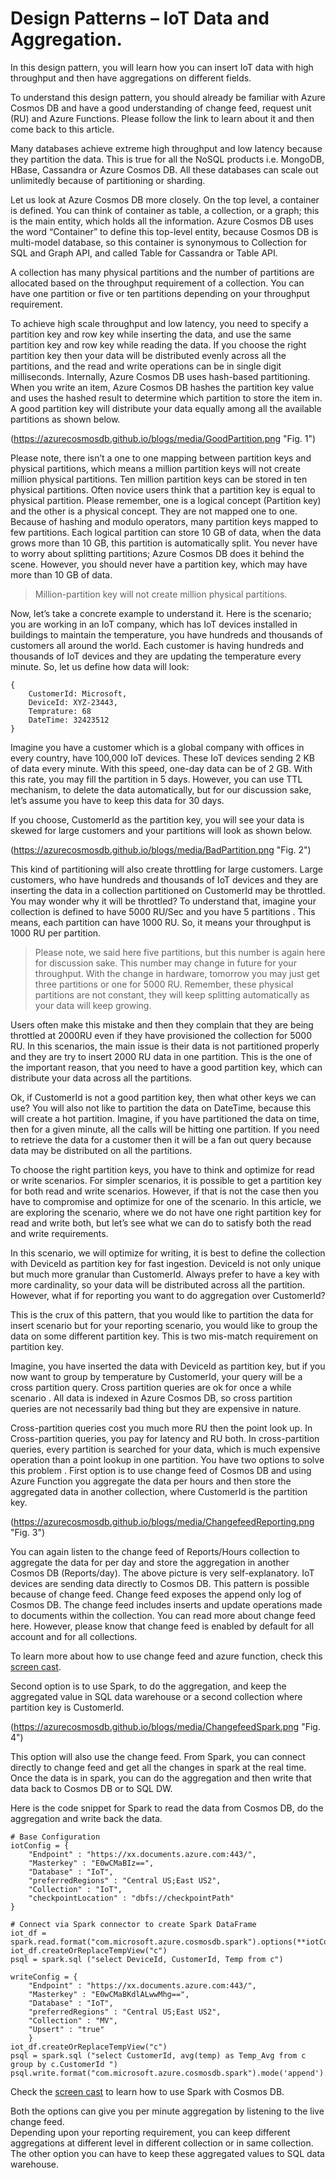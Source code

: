 # Design Patterns – IoT Data and Aggregation. 

In this design pattern, you will learn how you can insert IoT data with high throughput and then have aggregations on different fields. 

To understand this design pattern, you should already be familiar with Azure Cosmos DB and have a good understanding of change feed, request unit (RU) and Azure Functions. Please follow the link to learn about it and then come back to this article. 

Many databases achieve extreme high throughput and low latency because they partition the data. This is true for all the NoSQL products i.e. MongoDB, HBase, Cassandra or Azure Cosmos DB. All these databases can scale out unlimitedly because of partitioning or sharding.  

Let us look at Azure Cosmos DB more closely. On the top level, a container is defined. You can think of container as table, a collection, or a graph; this is the main entity, which holds all the information. Azure Cosmos DB uses the word “Container” to define this top-level entity, because Cosmos DB is multi-model database, so this container is synonymous to Collection for SQL and Graph API, and called Table for Cassandra or Table API.  

A collection has many physical partitions and the number of partitions are allocated based on the  throughput requirement  of a collection. You can have one partition or five or ten partitions depending on your throughput requirement. 

To achieve high scale throughput and low latency, you need to specify a partition key and row key while inserting the data, and use the same partition key and row key while reading the data. If you choose the right partition key then your data will be distributed evenly across all the partitions, and the read and write operations can be in single digit milliseconds. 
Internally, Azure Cosmos DB uses hash-based partitioning. When you write an item, Azure Cosmos DB hashes the partition key value and uses the hashed result to determine which partition to store the item in. A good partition key will distribute your data equally among all the available partitions as shown below. 

(https://azurecosmosdb.github.io/blogs/media/GoodPartition.png "Fig. 1")

Please note, there isn’t a one to one mapping between partition keys and physical partitions, which means a million partition keys will not create million physical partitions. Ten million partition keys can be stored in ten physical partitions. Often novice users think that a partition key is equal to physical partition. Please remember, one is a logical concept (Partition key) and the other is a physical concept. They are not mapped one to one. Because of hashing and modulo operators, many partition keys mapped to few partitions. Each logical partition can store 10 GB of data, when the data grows more than 10 GB, this partition is automatically split. You never have to worry about splitting partitions; Azure Cosmos DB does it behind the scene. However, you should never have a partition key, which may have more than 10 GB of data.

>Million-partition key will not create million physical partitions.

Now, let’s take a concrete example to understand it. Here is the scenario; you are working in an IoT company, which has IoT devices installed in buildings to maintain the temperature, you have hundreds and thousands of customers all around the world. Each customer is having hundreds and thousands of IoT devices and they are updating the temperature every minute. So, let us define how data will look:

```
{   
    CustomerId: Microsoft,
    DeviceId: XYZ-23443,
    Temprature: 68
    DateTime: 32423512
}
```

Imagine you have a customer which is a global company with offices in every country, have 100,000 IoT devices. These IoT devices sending 2 KB of data every minute. With this speed, one-day data can be of 2 GB. With this rate, you may fill the partition in 5 days. However, you can use TTL mechanism, to delete the data automatically, but for our discussion sake, let’s assume you have to keep this data for 30 days.

If you choose, CustomerId as the partition key, you will see your data is skewed   for large customers and your partitions   will look as shown below. 

(https://azurecosmosdb.github.io/blogs/media/BadPartition.png "Fig. 2")

This kind of partitioning will also create throttling for large customers. Large customers, who have hundreds and thousands of IoT devices and they are inserting the data in a collection partitioned on CustomerId may be throttled.  You may wonder why it will be throttled? To understand that, imagine your collection is defined to have 5000 RU/Sec and you have 5  partitions  . This means, each partition can have 1000 RU. So, it means your throughput is 1000 RU per partition. 

>Please note, we said here five partitions, but this number is again here for discussion sake. This number may change in future for your throughput. With the change in hardware, tomorrow you may just get three partitions or one for 5000 RU. Remember, these physical partitions are not constant, they will keep splitting automatically as your data will keep growing.

Users often make this mistake and then they complain that they are being throttled at 2000RU even if they have provisioned the collection for 5000 RU.  In this scenarios, the main issue is their data is not partitioned properly and they are try to insert  2000 RU data in one partition. This is the one of the important reason, that you need to have a good partition key, which can distribute your data across all the partitions.

Ok, if CustomerId is not a good partition key, then what other keys we can use? You will also not like to partition the data on DateTime, because this will create a hot partition. Imagine, if you have partitioned the data on time, then for a given minute, all the calls will be hitting one partition.  If you need to retrieve the data for a customer then it will be a fan out query because data may be distributed on all the partitions.

To choose the right partition keys, you have to think and optimize for read or write scenarios. For simpler scenarios, it is possible to get a partition key for both read and write scenarios. However, if that is not the case then you have to compromise and optimize for one of the scenario. In this article, we are exploring the scenario, where we do not have one right partition key for read and write both, but let’s see what we can do to satisfy both the read and write requirements.

In this scenario, we will optimize for writing, it is best to define the collection with DeviceId as partition key for fast ingestion. DeviceId is not only unique   but much more granular than CustomerId.  Always prefer to have a key with more cardinality, so your data will be distributed  across all the partition. However, what if for reporting you want to do aggregation over CustomerId? 

This is the crux of this pattern, that you would like to partition the data for insert scenario but for your reporting scenario, you would like to group the data on some different partition key. This is two mis-match requirement on partition key.

Imagine, you have inserted the data with DeviceId as partition key, but if you now want to group by temperature by CustomerId, your query will be a cross partition query. Cross partition queries are ok for once a while scenario  . All data is indexed in Azure Cosmos DB, so cross partition queries are not necessarily bad thing but they are expensive in nature. 

Cross-partition queries cost you much more RU then the point look up. In Cross-partition queries, you pay for latency and RU both. In cross-partition queries, every partition is searched for your data, which is much expensive operation than a point lookup in one partition.
You have two options to solve this problem  . First option is to use change feed of Cosmos DB and using Azure Function you aggregate the data per hours and then store the aggregated data in another collection, where CustomerId is the partition key.  

(https://azurecosmosdb.github.io/blogs/media/ChangefeedReporting.png "Fig. 3")

You can again listen to the change feed of Reports/Hours collection to aggregate the data for per day and store the aggregation in another Cosmos DB (Reports/day). The above picture is very self-explanatory. IoT devices are sending data directly to Cosmos DB. This pattern is possible because of change feed. Change feed exposes the append only log of Cosmos DB. The change feed includes inserts and update operations made to documents within the collection. You can read more about change feed here. However, please know that change feed is enabled by default for all account and for all collections.

To learn more about how to use change feed and azure function, check this [screen cast](https://www.youtube.com/watch?v=iprndNsUeeg).

Second option is to use Spark, to do the aggregation, and keep the aggregated value in SQL data warehouse or a second collection where partition key is CustomerId. 

(https://azurecosmosdb.github.io/blogs/media/ChangefeedSpark.png "Fig. 4")

This option will also use the change feed. From Spark, you can connect directly to change feed and get all the changes in spark at the real time. Once the data is in spark, you can do the aggregation and then write that data back to Cosmos DB or to SQL DW. 

Here is the code snippet for Spark to read the data from Cosmos DB, do the aggregation and write back the data.

```
# Base Configuration
iotConfig = {
    "Endpoint" : "https://xx.documents.azure.com:443/",
    "Masterkey" : "E0wCMaBIz==",
    "Database" : "IoT",
    "preferredRegions" : "Central US;East US2",
    "Collection" : "IoT", 
    "checkpointLocation" : "dbfs://checkpointPath"
}

# Connect via Spark connector to create Spark DataFrame
iot_df = spark.read.format("com.microsoft.azure.cosmosdb.spark").options(**iotConfig).load()
iot_df.createOrReplaceTempView("c")
psql = spark.sql ("select DeviceId, CustomerId, Temp from c")
 
writeConfig = {
    "Endpoint" : "https://xx.documents.azure.com:443/",   
    "Masterkey" : "E0wCMaBKdlALwwMhg==",
    "Database" : "IoT",
    "preferredRegions" : "Central US;East US2",
    "Collection" : "MV", 
    "Upsert" : "true"
    }
iot_df.createOrReplaceTempView("c")
psql = spark.sql ("select CustomerId, avg(temp) as Temp_Avg from c group by c.CustomerId ")
psql.write.format("com.microsoft.azure.cosmosdb.spark").mode('append').options(**writeConfig).save()

```

Check the [screen cast](https://www.youtube.com/watch?v=P9Qz4pwKm_0&t=1559s) to learn how to use Spark with Cosmos DB.

Both the options can give you per minute aggregation by listening to the live change feed.  
Depending upon your reporting requirement, you can keep different aggregations at different level in different collection or in same collection. The other option you can have to keep these aggregated values to SQL data warehouse.  

